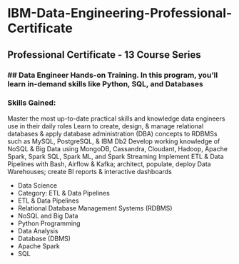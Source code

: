 # IBM-Data-Engineering-Professional-Certificate 
## Professional Certificate - 13 Course Series
### ## Data Engineer Hands-on Training. In this program, you’ll learn in-demand skills like Python, SQL, and Databases


### Skills Gained:
Master the most up-to-date practical skills and knowledge data engineers use in their daily roles
Learn to create, design, & manage relational databases & apply database administration (DBA) concepts to RDBMSs such as MySQL, PostgreSQL, & IBM Db2 
Develop working knowledge of NoSQL & Big Data using MongoDB, Cassandra, Cloudant, Hadoop, Apache Spark, Spark SQL, Spark ML, and Spark Streaming 
Implement ETL & Data Pipelines with Bash, Airflow & Kafka; architect, populate, deploy Data Warehouses; create BI reports & interactive dashboards

- Data Science
- Category: ETL & Data Pipelines
- ETL & Data Pipelines
- Relational Database Management Systems (RDBMS)
- NoSQL and Big Data
- Python Programming
- Data Analysis
- Database (DBMS)
- Apache Spark
- SQL
